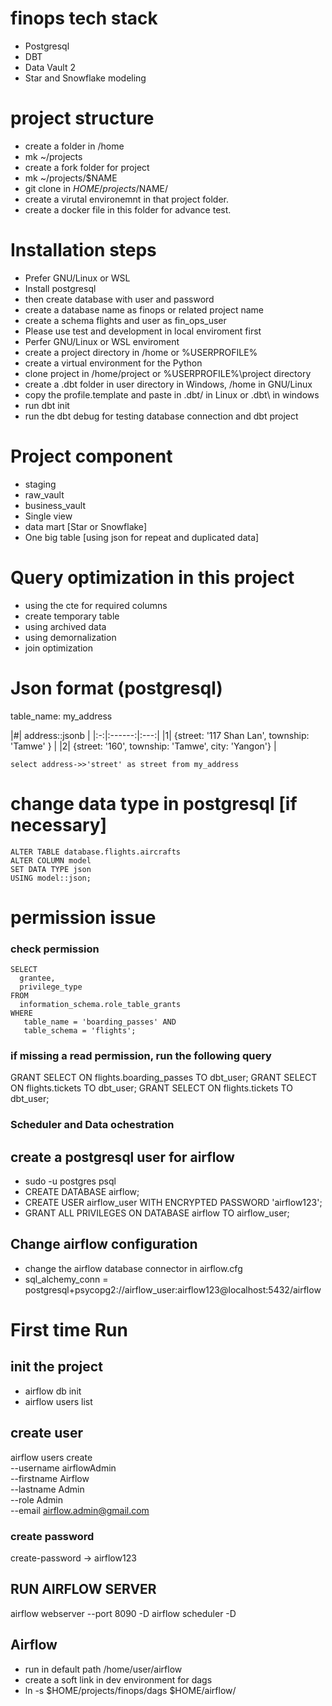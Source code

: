 # finops tech stack 
- Postgresql 
- DBT 
- Data Vault 2
- Star and Snowflake modeling

# project structure 
- create a folder in /home 
- mk ~/projects 
- create a fork folder for project 
- mk ~/projects/$NAME
- git clone in $HOME/projects/$NAME/
- create a virutal environemnt in that project folder. 
- create a docker file in this folder for advance test. 

# Installation steps  
- Prefer GNU/Linux or WSL 
- Install postgresql 
- then create database with user and password 
- create a database name as finops or related project name 
- create a schema flights and user as fin_ops_user
- Please use test and development in local enviroment first 
- Perfer GNU/Linux or WSL enviroment 
- create a project directory in /home or %USERPROFILE% 
- create a virtual environment for the Python 
- clone project in /home/project or %USERPROFILE%\project directory 
- create a .dbt folder in user directory in Windows, /home in GNU/Linux
- copy the profile.template and paste in .dbt/ in Linux or .dbt\ in windows
- run dbt init 
- run the dbt debug for testing database connection and dbt project

# Project component 
- staging 
- raw_vault 
- business_vault 
- Single view 
- data mart [Star or Snowflake]
- One big table [using json for repeat and duplicated data]

# Query optimization in this project
- using the cte for required columns 
- create temporary table 
- using archived data 
- using demornalization 
- join optimization

# Json format (postgresql)
table_name: my_address

|#| address::jsonb | 
|:-:|:------:|:---:|
|1| {street: '117 Shan Lan', township: 'Tamwe' } |
|2| {street: '160', township: 'Tamwe', city: 'Yangon'} |

```
select address->>'street' as street from my_address
```

# change data type in postgresql [if necessary]
```
ALTER TABLE database.flights.aircrafts
ALTER COLUMN model
SET DATA TYPE json
USING model::json;
```

# permission issue 
### check permission 
```
SELECT 
  grantee, 
  privilege_type 
FROM 
  information_schema.role_table_grants 
WHERE 
   table_name = 'boarding_passes' AND 
   table_schema = 'flights';
```

### if missing a read permission, run the following query
 GRANT SELECT ON flights.boarding_passes TO dbt_user;
 GRANT SELECT ON flights.tickets TO dbt_user;
 GRANT SELECT ON flights.tickets TO dbt_user;


### Scheduler and Data ochestration 
## create a postgresql user for airflow
- sudo -u postgres psql
- CREATE DATABASE airflow;
- CREATE USER airflow_user WITH ENCRYPTED PASSWORD 'airflow123';
- GRANT ALL PRIVILEGES ON DATABASE airflow TO airflow_user;

## Change airflow configuration
- change the airflow database connector in airflow.cfg
- sql_alchemy_conn = postgresql+psycopg2://airflow_user:airflow123@localhost:5432/airflow

# First time Run
## init the project
- airflow db init
- airflow users list

## create user
airflow users create \
    --username airflowAdmin \
    --firstname Airflow \
    --lastname Admin \
    --role Admin \
    --email airflow.admin@gmail.com

### create password 
create-password -> airflow123

## RUN AIRFLOW SERVER
airflow webserver --port 8090 -D
airflow scheduler -D

## Airflow
- run in default path /home/user/airflow
- create a soft link in dev environment for dags
- ln -s $HOME/projects/finops/dags $HOME/airflow/

